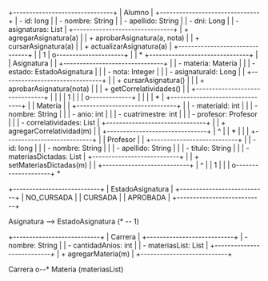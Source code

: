 +-------------------------------+
|           Alumno             |
+-------------------------------+
| - id: long                   |
| - nombre: String             |
| - apellido: String           |
| - dni: Long                  |
| - asignaturas: List<Asignatura> |
+-------------------------------+
| + agregarAsignatura(a)       |
| + aprobarAsignatura(a, nota) |
| + cursarAsignatura(a)        |
| + actualizarAsignatura(a)    |
+-------------------------------+
            |
            | 1
            | 
            o---------------------+
                                  |
                                  | *
+-------------------------------+ |
|         Asignatura            | |
+-------------------------------+ |
| - materia: Materia            | |
| - estado: EstadoAsignatura    | |
| - nota: Integer               | |
| - asignaturaId: Long          | |
+-------------------------------+ |
| + cursarAsignatura()          | |
| + aprobarAsignatura(nota)     | |
| + getCorrelatividades()       | |
+-------------------------------+ |
            |                     |
            | 1                   |
            |                     |
            o-------------+       |
                          |       |
                          | *     |
+-------------------------------+ |
|           Materia             | |
+-------------------------------+ |
| - materiaId: int              | |
| - nombre: String              | |
| - anio: int                   | |
| - cuatrimestre: int          | |
| - profesor: Profesor          | |
| - correlatividades: List<Materia> |
+-------------------------------+ |
| + agregarCorrelatividad(m)    | |
+-------------------------------+ |
            ^                     |
            | *                   |
            |                     |
+---------------------------+    |
|          Profesor         |    |
+---------------------------+    |
| - id: long                |    |
| - nombre: String          |    |
| - apellido: String        |    |
| - titulo: String          |    |
| - materiasDictadas: List<Materia> |
+---------------------------+    |
| + setMateriasDictadas(m) |    |
+---------------------------+    |
            ^                    |
            | 1                  |
            |                    |
            o--------------------+
                  *

+---------------------------+
|     EstadoAsignatura     |
+---------------------------+
| NO_CURSADA               |
| CURSADA                  |
| APROBADA                 |
+---------------------------+

Asignatura --> EstadoAsignatura (* -- 1)

+---------------------------+
|          Carrera          |
+---------------------------+
| - nombre: String          |
| - cantidadAnios: int      |
| - materiasList: List<Materia> |
+---------------------------+
| + agregarMateria(m)       |
+---------------------------+

Carrera o--* Materia (materiasList)
